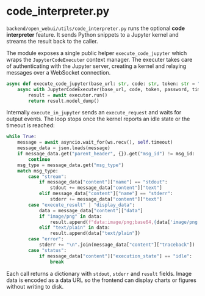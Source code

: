 # code_interpreter.py

`backend/open_webui/utils/code_interpreter.py` runs the optional **code interpreter** feature. It sends Python snippets to a Jupyter kernel and streams the result back to the caller.

The module exposes a single public helper `execute_code_jupyter` which wraps the `JupyterCodeExecuter` context manager. The executer takes care of authenticating with the Jupyter server, creating a kernel and relaying messages over a WebSocket connection.

```python
async def execute_code_jupyter(base_url: str, code: str, token: str = "", password: str = "", timeout: int = 60) -> dict:
    async with JupyterCodeExecuter(base_url, code, token, password, timeout) as executor:
        result = await executor.run()
        return result.model_dump()
```

Internally `execute_in_jupyter` sends an `execute_request` and waits for output events. The loop stops once the kernel reports an idle state or the timeout is reached:

```python
while True:
    message = await asyncio.wait_for(ws.recv(), self.timeout)
    message_data = json.loads(message)
    if message_data.get("parent_header", {}).get("msg_id") != msg_id:
        continue
    msg_type = message_data.get("msg_type")
    match msg_type:
        case "stream":
            if message_data["content"]["name"] == "stdout":
                stdout += message_data["content"]["text"]
            elif message_data["content"]["name"] == "stderr":
                stderr += message_data["content"]["text"]
        case "execute_result" | "display_data":
            data = message_data["content"]["data"]
            if "image/png" in data:
                result.append(f"data:image/png;base64,{data['image/png']}")
            elif "text/plain" in data:
                result.append(data["text/plain"])
        case "error":
            stderr += "\n".join(message_data["content"]["traceback"])
        case "status":
            if message_data["content"]["execution_state"] == "idle":
                break
```

Each call returns a dictionary with `stdout`, `stderr` and `result` fields. Image data is encoded as a data URL so the frontend can display charts or figures without writing to disk.
